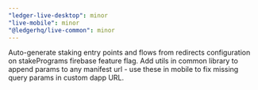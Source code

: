```yaml
---
"ledger-live-desktop": minor
"live-mobile": minor
"@ledgerhq/live-common": minor
---
```


Auto-generate staking entry points and flows from redirects configuration on stakePrograms firebase feature flag. Add utils in common library to append params to any manifest url - use these in mobile to fix missing query params in custom dapp URL.

